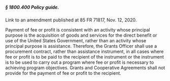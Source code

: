 ##### § 1800.400 Policy guide. #####

Link to an amendment published at 85 FR 71817, Nov. 12, 2020.

Payment of fee or profit is consistent with an activity whose principal purpose is the acquisition of goods and services for the direct benefit or use of the United States Government, rather than an activity whose principal purpose is assistance. Therefore, the Grants Officer shall use a procurement contract, rather than assistance instrument, in all cases where fee or profit is to be paid to the recipient of the instrument or the instrument is to be used to carry out a program where fee or profit is necessary to achieving program objectives. Grants and Cooperative Agreements shall not provide for the payment of fee or profit to the recipient.